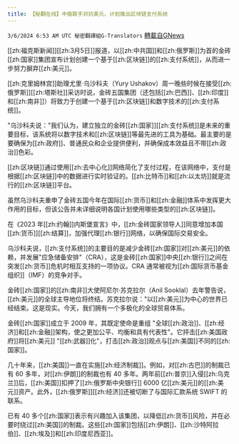 ```yaml
---
title: 【秘翻在线】中俄联手对抗美元，计划推出区块链支付系统
---
```

`3/6/2024 6:53 AM UTC 秘密翻譯組G-Translators` [轉載自GNews](https://gnews.org/articles/2369574)

[[zh:福克斯新闻]][[zh:3月5日]]报道，以[[zh:中共国]]和[[zh:俄罗斯]]为首的金砖[[zh:国家]]集团宣布计划创建一个基于[[zh:区块链]]的[[zh:支付系统]]，从而进一步努力摒弃[[zh:美元]]。

[[zh:克里姆林宫]]助理尤里·乌沙科夫（Yury Ushakov）周一晚些时候在接受[[zh:俄罗斯]][[zh:塔斯社]]采访时说，金砖五国集团（还包括[[zh:巴西]]、[[zh:印度]]和[[zh:南非]]）将致力于创建一个基于[[zh:区块链]]和数字技术的[[zh:支付系统]]。

"乌沙科夫说："我们认为，建立独立的金砖[[zh:国家]][[zh:支付系统]]是未来的重要目标，该系统将以数字技术和[[zh:区块链]]等最先进的工具为基础。最主要的是要确保为[[zh:政府]]、普通民众和企业提供便利，并确保成本效益且不带[[zh:政治]]色彩。

[[zh:区块链]]通过使用[[zh:去中心化]]网络简化了支付过程，在该网络中，支付是根据[[zh:区块链]]中的数据进行实时验证的。[[zh:比特币]]和[[zh:以太坊]]就是流行的[[zh:区块链]]平台。

虽然乌沙科夫重申了金砖五国今年在国际[[zh:货币]]和[[zh:金融]]体系中发挥更大作用的目标，但该公告并未详细说明各国计划使用哪些类型的[[zh:区块链]]。

在《2023 年[[zh:约翰]]内斯堡宣言》中，[[zh:金砖国家领导人]]同意增加本国[[zh:货币]][[zh:结算]]，加强代理[[zh:银行]]网络，以确保国际交易安全。

乌沙科夫说，[[zh:支付系统]]的主要目的是减少金砖[[zh:国家]]对[[zh:美元]]的依赖，并发展"应急储备安排"（CRA），这是金砖[[zh:国家]]中央[[zh:银行]]之间在突发[[zh:货币]]危机时相互支持的一项协议。CRA 通常被视为[[zh:国际货币基金组织]]（IMF）的竞争对手。

金砖[[zh:国家]]的[[zh:南非]]大使阿尼尔·苏克拉尔（Anil Sooklal）去年警告说，[[zh:美元]]的全球主导地位将终结。苏克拉尔说："以[[zh:美元]]为中心的世界已经结束。这是现实。今天，我们拥有一个多极化的全球贸易体系。

金砖[[zh:国家]]成立于 2009 年，其既定使命是重组 "全球[[zh:政治]]、[[zh:经济]]和[[zh:金融]]架构，使之更加公平、均衡和具有代表性"。它抨击[[zh:美国政府]]将[[zh:美元]] "[[zh:武器]]化"，打击[[zh:政治]]观点与[[zh:美国]]不同的[[zh:国家]]。

几十年来，[[zh:美国]]一直在实施[[zh:经济制裁]]。例如，对[[zh:古巴]]的制裁已有 60 多年，对[[zh:伊朗]]的制裁也有 40 多年。两年前[[zh:普京]]入侵[[zh:乌克兰]]后，[[zh:美国]]扣押了[[zh:俄罗斯中央银行]] 6000 亿[[zh:美元]]的[[zh:美元]]资产。此外，[[zh:俄罗斯]][[zh:经济]]还被切断了与国际汇款系统 SWIFT 的联系。

已有 40 多个[[zh:国家]]表示有兴趣加入该集团，以降低[[zh:货币]]风险，并在必要时绕过[[zh:美国]]的制裁。这些[[zh:国家]]包括[[zh:伊朗]]、[[zh:沙特阿拉伯]]、[[zh:埃及]]和[[zh:印度尼西亚]]。

